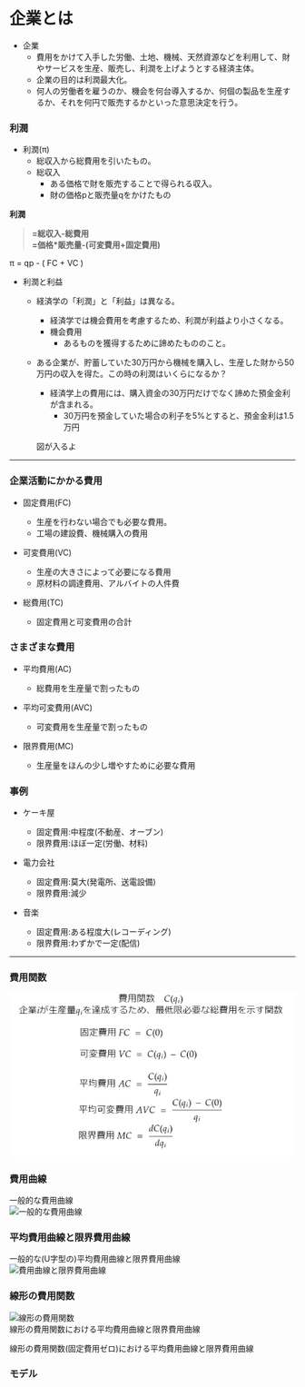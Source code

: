 # 企業とは

- 企業
    - 費用をかけて入手した労働、土地、機械、天然資源などを利用して、財やサービスを生産、販売し、利潤を上げようとする経済主体。
    - 企業の目的は利潤最大化。
    - 何人の労働者を雇うのか、機会を何台導入するか、何個の製品を生産するか、それを何円で販売するかといった意思決定を行う。

### 利潤
- 利潤(π)
    - 総収入から総費用を引いたもの。
    - 総収入
        - ある価格で財を販売することで得られる収入。
        - 財の価格pと販売量qをかけたもの

**利潤**  
>**=総収入-総費用**  
**=価格*販売量-(可変費用+固定費用)**  
  
π = qp - ( FC + VC )

- 利潤と利益
    - 経済学の「利潤」と「利益」は異なる。
        - 経済学では機会費用を考慮するため、利潤が利益より小さくなる。
        - 機会費用
            - あるものを獲得するために諦めたもののこと。
    - ある企業が、貯蓄していた30万円から機械を購入し、生産した財から50万円の収入を得た。この時の利潤はいくらになるか？
        - 経済学上の費用には、購入資金の30万円だけでなく諦めた預金金利が含まれる。
            - 30万円を預金していた場合の利子を5%とすると、預金金利は1.5万円

        図が入るよ

____

### 企業活動にかかる費用
- 固定費用(FC)
    - 生産を行わない場合でも必要な費用。
    - 工場の建設費、機械購入の費用  
   
- 可変費用(VC)
    - 生産の大きさによって必要になる費用
    - 原材料の調達費用、アルバイトの人件費  
    
- 総費用(TC)
    - 固定費用と可変費用の合計

### さまざまな費用
- 平均費用(AC)
    - 総費用を生産量で割ったもの
  
- 平均可変費用(AVC)
    - 可変費用を生産量で割ったもの
  
- 限界費用(MC)
    - 生産量をほんの少し増やすために必要な費用

### 事例
- ケーキ屋
    - 固定費用:中程度(不動産、オーブン)
    - 限界費用:ほぼ一定(労働、材料)
  
- 電力会社
    - 固定費用:莫大(発電所、送電設備)
    - 限界費用:減少
  
- 音楽
    - 固定費用:ある程度大(レコーディング)
    - 限界費用:わずかで一定(配信)

____

### 費用関数  
![費用関数](img/費用関数.PNG)  

### 費用曲線

一般的な費用曲線  
![一般的な費用曲線](img/一般的な費用曲線.PNG)  

### 平均費用曲線と限界費用曲線
一般的な(U字型の)平均費用曲線と限界費用曲線  
![費用曲線と限界費用曲線](img/費用曲線と限界費用曲線.PNG)  

### 線形の費用関数
![線形の費用関数](img/線形の費用関数.PNG)  
線形の費用関数における平均費用曲線と限界費用曲線  

線形の費用関数(固定費用ゼロ)における平均費用曲線と限界費用曲線  


### モデル